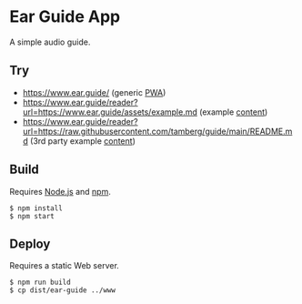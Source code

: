 # Ear Guide App
A simple audio guide.

## Try
- https://www.ear.guide/ (generic [PWA](https://developer.mozilla.org/en-US/docs/Web/Progressive_web_apps))
- https://www.ear.guide/reader?url=https://www.ear.guide/assets/example.md (example [content](https://www.ear.guide/assets/example.md))
- https://www.ear.guide/reader?url=https://raw.githubusercontent.com/tamberg/guide/main/README.md (3rd party example [content](https://raw.githubusercontent.com/tamberg/guide/main/README.md))

## Build
Requires [Node.js](https://nodejs.org) and [npm](https://npmjs.com).
```console
$ npm install
$ npm start
```

## Deploy
Requires a static Web server.
```console
$ npm run build
$ cp dist/ear-guide ../www
```
